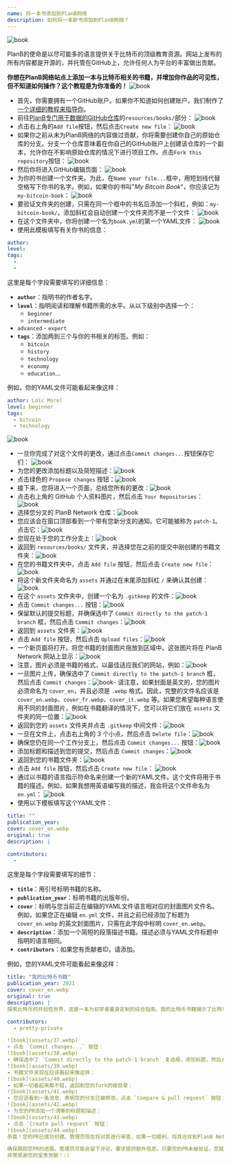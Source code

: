 ```yaml
---
name: 将一本书添加到PlanB网络
description: 如何将一本新书添加到PlanB网络？
---
```

![book](assets/cover.webp)

PlanB的使命是以尽可能多的语言提供关于比特币的顶级教育资源。网站上发布的所有内容都是开源的，并托管在GitHub上，允许任何人为平台的丰富做出贡献。

**你想在PlanB网络站点上添加一本与比特币相关的书籍，并增加你作品的可见性，但不知道如何操作？这个教程是为你准备的！**
![book](assets/01.webp)
- 首先，你需要拥有一个GitHub账户。如果你不知道如何创建账户，我们制作了[一个详细的教程来指导你](https://planb.network/tutorials/others/create-github-account)。
- 前往[PlanB专门用于数据的GitHub仓库](https://github.com/PlanB-Network/bitcoin-educational-content/tree/dev/resources/books)的`resources/books/`部分：
![book](assets/02.webp)
- 点击右上角的`Add file`按钮，然后点击`Create new file`：
![book](assets/03.webp)
- 如果你之前从未为PlanB网络的内容做过贡献，你将需要创建你自己的原始仓库的分支。分支一个仓库意味着在你自己的GitHub账户上创建该仓库的一个副本，允许你在不影响原始仓库的情况下进行项目工作。点击`Fork this repository`按钮：
![book](assets/04.webp)
- 然后你将进入GitHub编辑页面：
![book](assets/05.webp)
- 为你的书创建一个文件夹。为此，在`Name your file...`框中，用短划线代替空格写下你书的名字。例如，如果你的书叫"*My Bitcoin Book*"，你应该记为`my-bitcoin-book`：
![book](assets/06.webp)
- 要验证文件夹的创建，只需在同一个框中的书名后添加一个斜杠，例如：`my-bitcoin-book/`。添加斜杠会自动创建一个文件夹而不是一个文件：
![book](assets/07.webp)
- 在这个文件夹中，你将创建一个名为`book.yml`的第一个YAML文件：
![book](assets/08.webp)
- 使用此模板填写有关你书的信息：

```yaml
author: 
level: 
tags:
  - 
  - 
```

这里是每个字段需要填写的详细信息：
- **`author`**：指明书的作者名字。
- **`level`**：指明阅读和理解书籍所需的水平。从以下级别中选择一个：
	- `beginner`
	- `intermediate`
- `advanced` - `expert`
- **`tags`**：添加两到三个与你的书相关的标签。例如：
    - `bitcoin`
    - `history`
    - `technology`
    - `economy`
    - `education`...

例如，你的YAML文件可能看起来像这样：

```yaml
author: Loïc Morel
level: beginner
tags:
  - bitcoin
  - technology
```

![book](assets/09.webp)
- 一旦你完成了对这个文件的更改，通过点击`Commit changes...`按钮保存它们：
![book](assets/10.webp)
- 为您的更改添加标题以及简短描述：![book](assets/11.webp)
- 点击绿色的 `Propose changes` 按钮：![book](assets/12.webp)
- 接下来，您将进入一个页面，总结您所有的更改：![book](assets/13.webp)
- 点击右上角的 GitHub 个人资料图片，然后点击 `Your Repositories`：![book](assets/14.webp)
- 选择您分叉的 PlanB Network 仓库：![book](assets/15.webp)
- 您应该会在窗口顶部看到一个带有您新分支的通知。它可能被称为 `patch-1`。点击它：![book](assets/16.webp)
- 您现在处于您的工作分支上：![book](assets/17.webp)
- 返回到 `resources/books/` 文件夹，并选择您在之前的提交中刚创建的书籍文件夹：![book](assets/18.webp)
- 在您的书籍文件夹中，点击 `Add file` 按钮，然后点击 `Create new file`：![book](assets/19.webp)
- 将这个新文件夹命名为 `assets` 并通过在末尾添加斜杠 `/` 来确认其创建：![book](assets/20.webp)
- 在这个 `assets` 文件夹中，创建一个名为 `.gitkeep` 的文件：![book](assets/21.webp)
- 点击 `Commit changes...` 按钮：![book](assets/22.webp)
- 保留默认的提交标题，并确保选中了 `Commit directly to the patch-1 branch` 框，然后点击 `Commit changes`：![book](assets/23.webp)
- 返回到 `assets` 文件夹：![book](assets/24.webp)
- 点击 `Add file` 按钮，然后点击 `Upload files`：![book](assets/25.webp)
- 一个新页面将打开。将您书籍的封面图片拖放到区域中。这张图片将在 PlanB Network 网站上显示：![book](assets/26.webp)
- 注意，图片必须是书籍的格式，以最佳适应我们的网站，例如：![book](assets/27.webp)
- 一旦图片上传，确保选中了 `Commit directly to the patch-1 branch` 框，然后点击 `Commit changes`：![book](assets/28.webp)- 请注意，如果封面是英文的，您的图片必须命名为 `cover_en`，并且必须是 `.webp` 格式。因此，完整的文件名应该是 `cover_en.webp`、`cover_fr.webp`、`cover_it.webp` 等。如果您希望每种语言使用不同的封面图片，例如在书籍翻译的情况下，您可以将它们放在 `assets` 文件夹的同一位置：![book](assets/29.webp)
- 返回到您的 `assets` 文件夹并点击 `.gitkeep` 中间文件：![book](assets/30.webp)
- 一旦在文件上，点击右上角的 3 个小点，然后点击 `Delete file`：![book](assets/31.webp)
- 确保您仍在同一个工作分支上，然后点击 `Commit changes...` 按钮：![book](assets/32.webp)
- 添加标题和描述到您的提交，然后点击 `Commit changes`：![book](assets/33.webp)
- 返回到您的书籍文件夹：![book](assets/34.webp)
- 点击 `Add file` 按钮，然后点击 `Create new file`：
![book](assets/35.webp)
- 通过以书籍的语言指示符命名来创建一个新的YAML文件。这个文件将用于书籍的描述。例如，如果我想用英语编写我的描述，我会将这个文件命名为 `en.yml`：
![book](assets/36.webp)
- 使用以下模板填写这个YAML文件：
```yaml
title: ""
publication_year: 
cover: cover_en.webp
original: true
description: |

contributors:
  - 
```

这里是每个字段需要填写的细节：
- **`title`**：用引号标明书籍的名称。
- **`publication_year`**：标明书籍的出版年份。
- **`cover`**：标明与您当前正在编辑的YAML文件语言相对应的封面图片文件名。例如，如果您正在编辑 `en.yml` 文件，并且之前已经添加了标题为 `cover_en.webp` 的英文封面图片，只需在此字段中标明 `cover_en.webp`。
- **`description`**：添加一个简短的段落描述书籍。描述必须与YAML文件标题中指明的语言相同。
- **`contributors`**：如果您有贡献者ID，请添加。

例如，您的YAML文件可能看起来像这样：

```yaml
title: "我的比特币书籍"
publication_year: 2021
cover: cover_en.webp
original: true
description: |
探索比特币的开创性世界，这是一本为初学者量身定制的综合指南。我的比特币书籍揭示了比特币的复杂性，提供了一个清晰简洁的介绍，说明了协议是如何工作的。从其革命性技术到其对全球经济的潜在影响，本书提供了宝贵的见解和实用知识。非常适合比特币新手，它涵盖了基础知识、安全提示和数字金融的未来。深入了解金钱的未来，并赋予自己信心地导航数字时代的知识。

contributors:
  - pretty-private

![book](assets/37.webp)
- 点击 `Commit changes...` 按钮：
![book](assets/38.webp)
- 确保选中了 `Commit directly to the patch-1 branch` 复选框，添加标题，然后点击 `Commit changes`：
![book](assets/39.webp)
- 书籍文件夹现在应该看起来像这样：
![book](assets/40.webp)
- 如果一切看起来都不错，返回到您的fork的根目录：
![book](assets/41.webp)
- 您应该看到一条消息，表明您的分支已被修改。点击 `Compare & pull request` 按钮：
![book](assets/42.webp)
- 为您的PR添加一个清晰的标题和描述：
![book](assets/43.webp)
- 点击 `Create pull request` 按钮：
![book](assets/44.webp)
恭喜！您的PR已成功创建。管理员现在将对其进行审查，如果一切顺利，将其合并到PlanB Network的主仓库中。几天后，您应该会在网站上看到您的书籍出现。

确保跟踪您PR的进展。管理员可能会留下评论，要求提供额外信息。只要您的PR未被验证，您就可以在PlanB Network的GitHub仓库的 `Pull requests` 标签中查看它。
非常感谢您的宝贵贡献！:)
